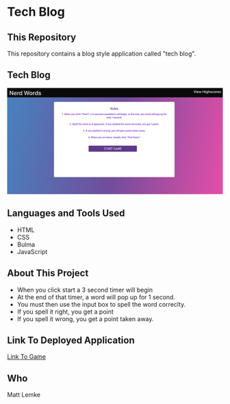 # Tech Blog

## This Repository
This repository contains a blog style application called "tech blog".

## Tech Blog
![Image of Game Start Page](https://github.com/MLemke24/Nerd-Words/blob/main/assets/Screen%20Shot%202021-05-25%20at%2010.41.36%20AM.png)


## Languages and Tools Used
* HTML 
* CSS
* Bulma
* JavaScript

## About This Project
* When you click start a 3 second timer will begin
* At the end of that timer, a word will pop up for 1 second. 
* You must then use the input box to spell the word correclty. 
* If you spell it right, you get a point
* If you spell it wrong, you get a point taken away.


## Link To Deployed Application 
[Link To Game](https://mlemke24.github.io/Nerd-Words/)

## Who
Matt Lemke
